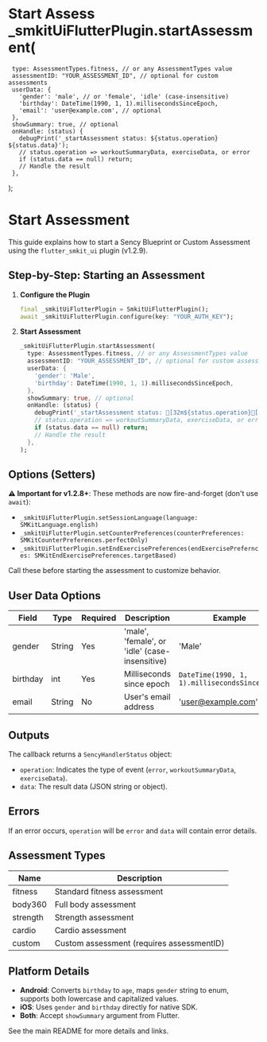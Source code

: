 # Start Assess   _smkitUiFlutterPlugin.startAssessment(
     type: AssessmentTypes.fitness, // or any AssessmentTypes value
     assessmentID: "YOUR_ASSESSMENT_ID", // optional for custom assessments
     userData: {
       'gender': 'male', // or 'female', 'idle' (case-insensitive)
       'birthday': DateTime(1990, 1, 1).millisecondsSinceEpoch,
       'email': 'user@example.com', // optional
     },
     showSummary: true, // optional
     onHandle: (status) {
       debugPrint('_startAssessment status: ${status.operation} ${status.data}');
       // status.operation => workoutSummaryData, exerciseData, or error
       if (status.data == null) return;
       // Handle the result
     },
   );

# Start Assessment

This guide explains how to start a Sency Blueprint or Custom Assessment using the `flutter_smkit_ui` plugin (v1.2.9).

## Step-by-Step: Starting an Assessment

1. **Configure the Plugin**
   ```dart
   final _smkitUiFlutterPlugin = SmkitUiFlutterPlugin();
   await _smkitUiFlutterPlugin.configure(key: "YOUR_AUTH_KEY");
   ```

2. **Start Assessment**
   ```dart
   _smkitUiFlutterPlugin.startAssessment(
     type: AssessmentTypes.fitness, // or any AssessmentTypes value
     assessmentID: "YOUR_ASSESSMENT_ID", // optional for custom assessments
     userData: {
       'gender': 'Male',
       'birthday': DateTime(1990, 1, 1).millisecondsSinceEpoch,
     },
     showSummary: true, // optional
     onHandle: (status) {
       debugPrint('_startAssessment status: [32m${status.operation}[0m [34m${status.data}[0m');
       // status.operation => workoutSummaryData, exerciseData, or error
       if (status.data == null) return;
       // Handle the result
     },
   );
   ```

## Options (Setters)

**⚠️ Important for v1.2.8+**: These methods are now fire-and-forget (don't use `await`):

- `_smkitUiFlutterPlugin.setSessionLanguage(language: SMKitLanguage.english)`
- `_smkitUiFlutterPlugin.setCounterPreferences(counterPreferences: SMKitCounterPreferences.perfectOnly)`
- `_smkitUiFlutterPlugin.setEndExercisePreferences(endExercisePrefernces: SMKitEndExercisePreferences.targetBased)`

Call these before starting the assessment to customize behavior.

## User Data Options

| Field      | Type     | Required | Description                           | Example                             |
|------------|----------|----------|---------------------------------------|-------------------------------------|
| gender     | String   | Yes      | 'male', 'female', or 'idle' (case-insensitive) | 'Male'                    |
| birthday   | int      | Yes      | Milliseconds since epoch              | `DateTime(1990, 1, 1).millisecondsSinceEpoch` |
| email      | String   | No       | User's email address                  | 'user@example.com'                  |

## Outputs

The callback returns a `SencyHandlerStatus` object:
- `operation`: Indicates the type of event (`error`, `workoutSummaryData`, `exerciseData`).
- `data`: The result data (JSON string or object).

## Errors

If an error occurs, `operation` will be `error` and `data` will contain error details.

## Assessment Types

| Name      | Description |
|-----------|-------------|
| fitness   | Standard fitness assessment |
| body360   | Full body assessment |
| strength  | Strength assessment |
| cardio    | Cardio assessment |
| custom    | Custom assessment (requires assessmentID) |

## Platform Details

- **Android**: Converts `birthday` to `age`, maps `gender` string to enum, supports both lowercase and capitalized values.
- **iOS**: Uses `gender` and `birthday` directly for native SDK.
- **Both**: Accept `showSummary` argument from Flutter.

See the main README for more details and links.
